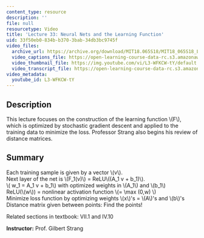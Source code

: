 ```yaml
---
content_type: resource
description: ''
file: null
resourcetype: Video
title: 'Lecture 33: Neural Nets and the Learning Function'
uid: 33f50eb0-834b-b370-3bab-34db3bc9745f
video_files:
  archive_url: https://archive.org/download/MIT18.065S18/MIT18_065S18_Lecture33_300k.mp4
  video_captions_file: https://open-learning-course-data-rc.s3.amazonaws.com/18-065-matrix-methods-in-data-analysis-signal-processing-and-machine-learning-spring-2018/c76eae43bbf15caaaa6390a1a93d0e32_L3-WFKCW-tY.vtt
  video_thumbnail_file: https://img.youtube.com/vi/L3-WFKCW-tY/default.jpg
  video_transcript_file: https://open-learning-course-data-rc.s3.amazonaws.com/18-065-matrix-methods-in-data-analysis-signal-processing-and-machine-learning-spring-2018/743b3a44f35c1c0795d1dad9e29db638_L3-WFKCW-tY.pdf
video_metadata:
  youtube_id: L3-WFKCW-tY
---
```


Description
-----------

This lecture focuses on the construction of the learning function \\(F\\), which is optimized by stochastic gradient descent and applied to the training data to minimize the loss. Professor Strang also begins his review of distance matrices.

Summary
-------

Each training sample is given by a vector \\(v\\).  
Next layer of the net is \\(F\_1(v)\\) = ReLU\\((A\_1 v + b\_1)\\).  
\\( w\_1 = A\_1 v + b\_1\\) with optimized weights in \\(A\_1\\) and \\(b\_1\\)  
ReLU(\\(w\\)) = nonlinear activation function \\(= \\max (0,w) \\)  
Minimize loss function by optimizing weights \\(x\\)'s = \\(A\\)'s and \\(b\\)'s  
Distance matrix given between points: Find the points!

Related sections in textbook: VII.1 and IV.10

**Instructor:** Prof. Gilbert Strang